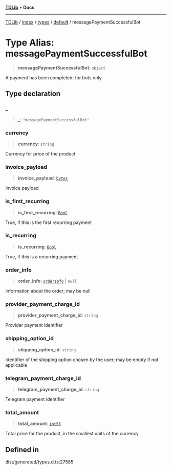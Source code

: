 [**TDLib**](../../../../../../README.md) • **Docs**

***

[TDLib](../../../../../../modules.md) / [index](../../../../../README.md) / [types](../../../README.md) / [default](../README.md) / messagePaymentSuccessfulBot

# Type Alias: messagePaymentSuccessfulBot

> **messagePaymentSuccessfulBot**: `object`

A payment has been completed; for bots only

## Type declaration

### \_

> **\_**: `"messagePaymentSuccessfulBot"`

### currency

> **currency**: `string`

Currency for price of the product

### invoice\_payload

> **invoice\_payload**: [`bytes`](bytes-1.md)

Invoice payload

### is\_first\_recurring

> **is\_first\_recurring**: [`Bool`](Bool.md)

True, if this is the first recurring payment

### is\_recurring

> **is\_recurring**: [`Bool`](Bool.md)

True, if this is a recurring payment

### order\_info

> **order\_info**: [`orderInfo`](orderInfo-1.md) \| `null`

Information about the order; may be null

### provider\_payment\_charge\_id

> **provider\_payment\_charge\_id**: `string`

Provider payment identifier

### shipping\_option\_id

> **shipping\_option\_id**: `string`

Identifier of the shipping option chosen by the user; may be empty if not applicable

### telegram\_payment\_charge\_id

> **telegram\_payment\_charge\_id**: `string`

Telegram payment identifier

### total\_amount

> **total\_amount**: [`int53`](int53-1.md)

Total price for the product, in the smallest units of the currency

## Defined in

dist/generated/types.d.ts:27585
